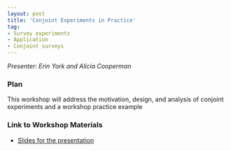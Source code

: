 ```yaml
---
layout: post
title: 'Conjoint Experiments in Practice'
tag:
- Survey experiments
- Application
- Conjoint surveys
---
```


*Presenter: Erin York and Alicia Cooperman*

### Plan

This workshop will address the motivation, design, and analysis of conjoint experiments and a workshop practice example

### Link to Workshop Materials

- [Slides for the presentation](https://www.dropbox.com/s/gus14mq60y8msbx/Conjoint%20Survey%20Analysis.pdf?dl=0)